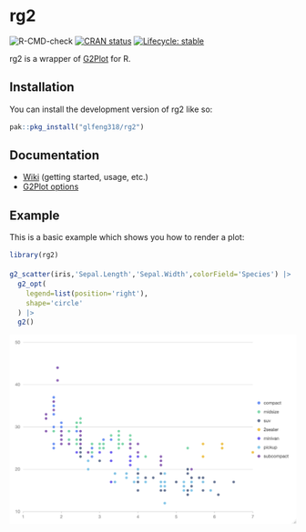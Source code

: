# rg2

<!-- badges: start -->
![R-CMD-check](https://github.com/glfeng318/rg2/workflows/R-CMD-check/badge.svg)
[![CRAN status](https://www.r-pkg.org/badges/version/rg2)](https://CRAN.R-project.org/package=rg2)
[![Lifecycle: stable](https://img.shields.io/badge/lifecycle-stable-brightgreen.svg)](https://lifecycle.r-lib.org/articles/stages.html#stable)
<!-- badges: end -->

rg2 is a wrapper of [G2Plot](https://g2plot.antv.antgroup.com/) for R.

## Installation

You can install the development version of rg2 like so:

```r
pak::pkg_install("glfeng318/rg2")
```

## Documentation

- [Wiki](https://github.com/glfeng318/rg2/wiki) (getting started, usage, etc.)
- [G2Plot options](https://g2plot.antv.antgroup.com/en/api/plot-api)

## Example

This is a basic example which shows you how to render a plot:

``` r
library(rg2)

g2_scatter(iris,'Sepal.Length','Sepal.Width',colorField='Species') |> 
  g2_opt(
    legend=list(position='right'),
    shape='circle'
  ) |> 
  g2()
```
![](./demo.png)

